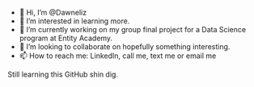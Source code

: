- 👋 Hi, I’m @Dawneliz
- 👀 I’m interested in learning more.
- 🌱 I’m currently working on my group final project for a Data Science program at Entity Academy.
- 💞️ I’m looking to collaborate on hopefully something interesting.
- 📫 How to reach me: LinkedIn, call me, text me or email me

Still learning this GitHub shin dig. 

<!---
Dawneliz/Dawneliz is a ✨ special ✨ repository because its `README.md` (this file) appears on your GitHub profile.
You can click the Preview link to take a look at your changes.
--->
